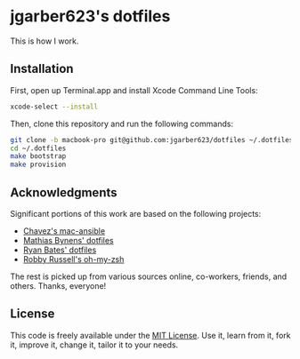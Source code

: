 # jgarber623's dotfiles

This is how I work.

## Installation

First, open up Terminal.app and install Xcode Command Line Tools:

```sh
xcode-select --install
```

Then, clone this repository and run the following commands:

```sh
git clone -b macbook-pro git@github.com:jgarber623/dotfiles ~/.dotfiles
cd ~/.dotfiles
make bootstrap
make provision
```

## Acknowledgments

Significant portions of this work are based on the following projects:

- [Chavez's mac-ansible](https://github.com/mtchavez/mac-ansible)
- [Mathias Bynens' dotfiles](https://github.com/mathiasbynens/dotfiles)
- [Ryan Bates' dotfiles](https://github.com/ryanb/dotfiles)
- [Robby Russell's oh-my-zsh](https://github.com/robbyrussell/oh-my-zsh)

The rest is picked up from various sources online, co-workers, friends, and others. Thanks, everyone!

## License

This code is freely available under the [MIT License](https://opensource.org/licenses/MIT). Use it, learn from it, fork it, improve it, change it, tailor it to your needs.
